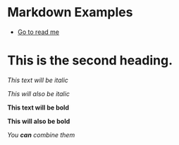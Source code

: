 # Markdown Examples

- [Go to read me](/README.md)

# This is the second heading.

*This text will be italic*

_This will also be italic_

**This text will be bold**

__This will also be bold__

_You **can** combine them_
